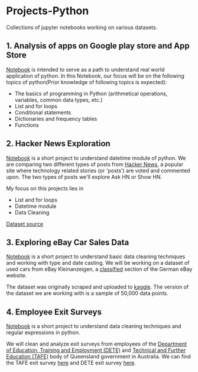 # Projects-Python
Collections of jupyter notebooks working on various datasets. 

## 1. Analysis of apps on Google play store and App Store
[Notebook](https://github.com/amogghrao/Projects-Python/blob/master/Profitable%20apps%20Profiles.ipynb) is intended to serve as a path to understand real world application of python. In this Notebook, our focus will be on the following topics of python(Prior knowledge of following topics is expected):

 - The basics of programming in Python (arithmetical operations, variables, common data types, etc.)
 - List and for loops 
 - Conditional statements
 - Dictionaries and frequency tables
 - Functions
 
 ## 2. Hacker News Exploration
 [Notebook](https://github.com/amogghrao/Projects-Python/blob/master/Hacker%20News%20exploration.ipynb) is a short project to understand datetime module of python. We are comparing two different types of posts from [Hacker News](https://news.ycombinator.com/), a popular site where technology related stories (or 'posts') are voted and commented upon. The two types of posts we'll explore Ask HN or Show HN.

My focus on this projects lies in 

- List and for loops
- Datetime module
- Data Cleaning

[Dataset source](https://www.kaggle.com/hacker-news/hacker-news-posts/home)


 ## 3.  Exploring eBay Car Sales Data
[Notebook](https://github.com/amogghrao/Projects-Python/blob/master/3.%20Exploring%20eBay%20Car%20Sales%20Data.ipynb) is a short project to understand basic data cleaning techniques and working with type and date casting. We will be working on a dataset of used cars from eBay Kleinanzeigen, a [classified](https://en.wikipedia.org/wiki/Classified_advertising) section of the German eBay website.

The dataset was originally scraped and uploaded to [kaggle](https://www.kaggle.com/orgesleka/used-cars-database/data). The version of the dataset we are working with is a sample of 50,000 data points.

## 4. Employee Exit Surveys
[Notebook](https://github.com/amogghrao/Projects-Python/blob/master/Exit%20Survey%20of%20DETE.ipynb) is a short project to understand data cleaning techniques and regular expressions in python. 

We will clean and analyze exit surveys from employees of the [Department of Education, Training and Employment \(DETE\)](https://en.wikipedia.org/wiki/Department_of_Education_and_Training_(Queensland)) and [Technical and Further Education (TAFE)](https://en.wikipedia.org/wiki/Technical_and_further_education) body of Queensland government in Australia. We can find the TAFE exit survey [here](https://data.gov.au/dataset/ds-qld-89970a3b-182b-41ea-aea2-6f9f17b5907e/details?q=exit%20survey) and DETE exit survey [here](https://data.gov.au/dataset/ds-qld-fe96ff30-d157-4a81-851d-215f2a0fe26d/details?q=exit%20survey).











